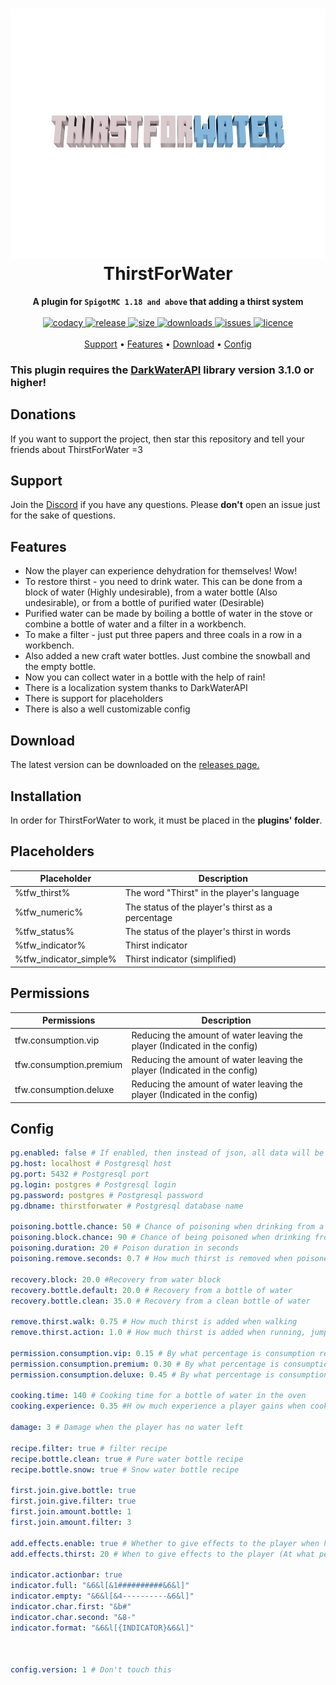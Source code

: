 <h1 align="center">
  <img width=800 height=400 src="https://raw.githubusercontent.com/NubilumDev/ThirstForWater/master/.github/thirstforwater.png"  alt=""/>
  <br>ThirstForWater<br>
</h1>

<p align="center">
  <b>A plugin for <code>SpigotMC 1.18 and above</code> that adding a thirst system</b><br><br>

  <a href="https://app.codacy.com/gh/NubilumDev/ThirstForWater/dashboard">
    <img src="https://app.codacy.com/project/badge/Grade/04669f7c982b4ec8ba4783493dfb1ca9" alt="codacy"/>
  </a>

  <a href="https://github.com/NubilumDev/ThirstForWater/releases">
    <img src="https://img.shields.io/github/v/release/NubilumDev/ThirstForWater?include_prereleases&style=flat-square" alt="release">
  </a>
  <a href="https://github.com/NubilumDev/ThirstForWater">
    <img src="https://img.shields.io/github/repo-size/NubilumDev/ThirstForWater?style=flat-square" alt="size"> 
  </a>
  <a href="https://github.com/NubilumDev/ThirstForWater/releases">
    <img src="https://img.shields.io/github/downloads/NubilumDev/ThirstForWater/total?style=flat-square" alt="downloads"> 
  </a>
  <a href="https://github.com/NubilumDev/ThirstForWater/issues">
    <img src="https://img.shields.io/github/issues/NubilumDev/ThirstForWater?style=flat-square" alt="issues"> 
  </a>
  <a href="https://github.com/NubilumDev/ThirstForWater/blob/master/LICENSE">
    <img src="https://img.shields.io/github/license/NubilumDev/ThirstForWater?style=flat-square" alt="licence"> 
  </a><br><br>
  <a href="#support">Support</a> •
  <a href="#features">Features</a> •
  <a href="#download">Download</a> •
  <a href="#config">Config</a>
</p>

### This plugin requires the [DarkWaterAPI](https://github.com/kiinse/DarkWaterAPI/releases) library version 3.1.0 or higher!

## Donations

If you want to support the project, then
star this repository and tell your friends about ThirstForWater =3

## Support

Join the [Discord](https://discord.gg/ec7y5NY82b) if you have any questions.
Please **don't** open an issue just for the sake of questions.

## Features

- Now the player can experience dehydration for themselves! Wow!
- To restore thirst - you need to drink water. This can be done from a block of water (Highly undesirable), from a water bottle (Also undesirable), or from a bottle of purified water (Desirable)
- Purified water can be made by boiling a bottle of water in the stove or combine a bottle of water and a filter in a workbench.
- To make a filter - just put three papers and three coals in a row in a workbench.
- Also added a new craft water bottles. Just combine the snowball and the empty bottle.
- Now you can collect water in a bottle with the help of rain!
- There is a localization system thanks to DarkWaterAPI
- There is support for placeholders
- There is also a well customizable config

## Download

The latest version can be downloaded on the <a href="https://github.com/NubilumDev/ThirstForWater/releases">releases
page.</a><br>

## Installation

In order for ThirstForWater to work, it must be placed in the **plugins' folder**.

## Placeholders

| Placeholder            | Description                                       |
|------------------------|---------------------------------------------------|
| %tfw_thirst%           | The word "Thirst" in the player's language        |
| %tfw_numeric%          | The status of the player's thirst as a percentage |
| %tfw_status%           | The status of the player's thirst in words        |
| %tfw_indicator%        | Thirst indicator                                  |
| %tfw_indicator_simple% | Thirst indicator (simplified)                     |

## Permissions

| Permissions             | Description                                                               |
|-------------------------|---------------------------------------------------------------------------|
| tfw.consumption.vip     | Reducing the amount of water leaving the player (Indicated in the config) |
| tfw.consumption.premium | Reducing the amount of water leaving the player (Indicated in the config) |
| tfw.consumption.deluxe  | Reducing the amount of water leaving the player (Indicated in the config) |

## Config

```yaml
pg.enabled: false # If enabled, then instead of json, all data will be saved in postgresql
pg.host: localhost # Postgresql host
pg.port: 5432 # Postgresql port
pg.login: postgres # Postgresql login
pg.password: postgres # Postgresql password
pg.dbname: thirstforwater # Postgresql database name

poisoning.bottle.chance: 50 # Chance of poisoning when drinking from a vial of water
poisoning.block.chance: 90 # Chance of being poisoned when drinking from a block of water
poisoning.duration: 20 # Poison duration in seconds
poisoning.remove.seconds: 0.7 # How much thirst is removed when poisoned in seconds

recovery.block: 20.0 #Recovery from water block
recovery.bottle.default: 20.0 # Recovery from a bottle of water
recovery.bottle.clean: 35.0 # Recovery from a clean bottle of water

remove.thirst.walk: 0.75 # How much thirst is added when walking
remove.thirst.action: 1.0 # How much thirst is added when running, jumping, etc.

permission.consumption.vip: 0.15 # By what percentage is consumption reduced for players with 'tfw.consumption.vip' permissions (Default: 15%)
permission.consumption.premium: 0.30 # By what percentage is consumption reduced for players with 'tfw.consumption.premium' permissions (Default: 30%)
permission.consumption.deluxe: 0.45 # By what percentage is consumption reduced for players with 'tfw.consumption.deluxe' permissions (Default: 45%)

cooking.time: 140 # Cooking time for a bottle of water in the oven
cooking.experience: 0.35 #H ow much experience a player gains when cooking in an oven

damage: 3 # Damage when the player has no water left

recipe.filter: true # filter recipe
recipe.bottle.clean: true # Pure water bottle recipe
recipe.bottle.snow: true # Snow water bottle recipe

first.join.give.bottle: true
first.join.give.filter: true
first.join.amount.bottle: 1
first.join.amount.filter: 3

add.effects.enable: true # Whether to give effects to the player when he has too much thirst
add.effects.thirst: 20 # When to give effects to the player (At what percentage of his water)

indicator.actionbar: true
indicator.full: "&6&l[&1##########&6&l]"
indicator.empty: "&6&l[&4----------&6&l]"
indicator.char.first: "&b#"
indicator.char.second: "&8-"
indicator.format: "&6&l[{INDICATOR}&6&l]"



config.version: 1 # Don't touch this
```
